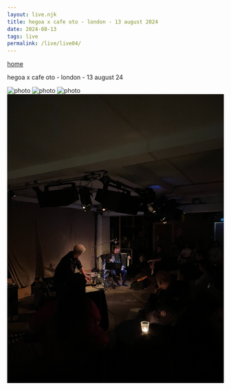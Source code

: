 ```yaml
---
layout: live.njk
title: hegoa x cafe oto - london - 13 august 2024
date: 2024-08-13
tags: live
permalink: /live/live04/
---
```


<p><a href="/" class="home-link">home</a></p>

hegoa x cafe oto - london - 13 august 24

![photo](/public/assets/live4_0.webp)
![photo](/public/assets/live4_1.webp)
![photo](/public/assets/live4_2.webp)
![photo](/public/assets/live4_3.webp)
